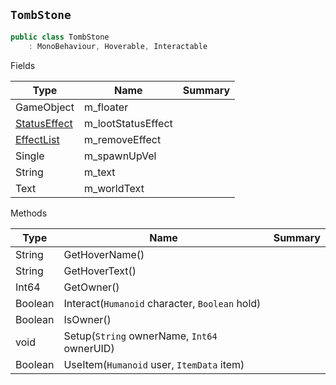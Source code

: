 ## `TombStone`

```csharp
public class TombStone
    : MonoBehaviour, Hoverable, Interactable

```

Fields

| Type | Name | Summary | 
| --- | --- | --- | 
| GameObject | m_floater |  | 
| [StatusEffect](./StatusEffect.md) | m_lootStatusEffect |  | 
| [EffectList](./EffectList.md) | m_removeEffect |  | 
| Single | m_spawnUpVel |  | 
| String | m_text |  | 
| Text | m_worldText |  | 


Methods

| Type | Name | Summary | 
| --- | --- | --- | 
| String | GetHoverName() |  | 
| String | GetHoverText() |  | 
| Int64 | GetOwner() |  | 
| Boolean | Interact(`Humanoid` character, `Boolean` hold) |  | 
| Boolean | IsOwner() |  | 
| void | Setup(`String` ownerName, `Int64` ownerUID) |  | 
| Boolean | UseItem(`Humanoid` user, `ItemData` item) |  | 



